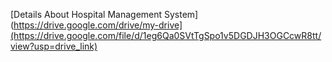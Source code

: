 [Details About Hospital Management System](https://drive.google.com/drive/my-drive](https://drive.google.com/file/d/1eg6Qa0SVtTgSpo1v5DGDJH3OGCcwR8tt/view?usp=drive_link)
